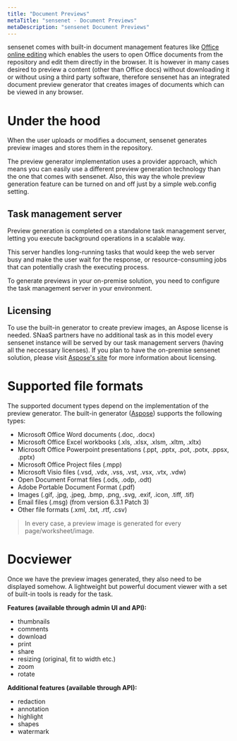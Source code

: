 ```yaml
---
title: "Document Previews"
metaTitle: "sensenet - Document Previews"
metaDescription: "sensenet Document Previews"
---
```


sensenet comes with built-in document management features like [Office online editing](/concepts/collaboration/03-office-online-editing) which enables the users to open Office documents from the repository and edit them directly in the browser. It is however in many cases desired to preview a content (other than Office docs) without downloading it or without using a third party software, therefore sensenet has an integrated document preview generator that creates images of documents which can be viewed in any browser.

# Under the hood
When the user uploads or modifies a document, sensenet generates preview images and stores them in the repository.

The preview generator implementation uses a provider approach, which means you can easily use a different preview generation technology than the one that comes with sensenet. Also, this way the whole preview generation feature can be turned on and off just by a simple web.config setting.

## Task management server
Preview generation is completed on a standalone task management server, letting you execute background operations in a scalable way.

This server handles long-running tasks that would keep the web server busy and make the user wait for the response, or resource-consuming jobs that can potentially crash the executing process.

To generate previews in your on-premise solution, you need to configure the task management server in your environment.

## Licensing

To use the built-in generator to create preview images, an Aspose license is needed. SNaaS partners have no additional task as in this model every sensenet instance will be served by our task management servers (having all the neccessary licenses).
If you plan to have the on-premise sensenet solution, please visit [Aspose's site](https://www.aspose.com/) for more information about licensing. 

# Supported file formats
The supported document types depend on the implementation of the preview generator. The built-in generator ([Aspose](https://www.aspose.com/)) supports the following types:

- Microsoft Office Word documents (.doc, .docx)
- Microsoft Office Excel workbooks (.xls, .xlsx, .xlsm, .xltm, .xltx)
- Microsoft Office Powerpoint presentations (.ppt, .pptx, .pot, .potx, .ppsx, .pptx)
- Microsoft Office Project files (.mpp)
- Microsoft Visio files (.vsd, .vdx, .vss, .vst, .vsx, .vtx, .vdw)
- Open Document Format files (.ods, .odp, .odt)
- Adobe Portable Document Format (.pdf)
- Images (.gif, .jpg, .jpeg, .bmp, .png, .svg, .exif, .icon, .tiff, .tif)
- Email files (.msg) (from version 6.3.1 Patch 3)
- Other file formats (.xml, .txt, .rtf, .csv)

> In every case, a preview image is generated for every page/worksheet/image.

# Docviewer
Once we have the preview images generated, they also need to be displayed somehow. A lightweight but powerful document viewer with a set of built-in tools is ready for the task.

__Features (available through admin UI and API):__

- thumbnails
- comments
- download
- print
- share
- resizing (original, fit to width etc.)
- zoom
- rotate

__Additional features (available through API):__

- redaction
- annotation
- highlight
- shapes
- watermark

